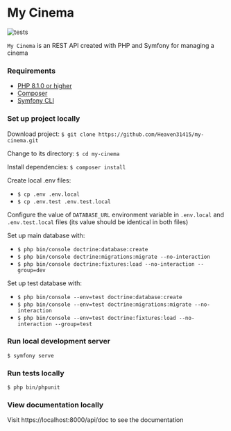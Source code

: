 # My Cinema

![tests](https://github.com/Heaven31415/my-cinema/actions/workflows/tests.yml/badge.svg)

`My Cinema` is an REST API created with PHP and Symfony for managing a cinema

### Requirements

- [PHP 8.1.0 or higher](https://www.php.net/)
- [Composer](https://getcomposer.org/)
- [Symfony CLI](https://symfony.com/download)

### Set up project locally

Download project: `$ git clone https://github.com/Heaven31415/my-cinema.git`

Change to its directory: `$ cd my-cinema`

Install dependencies: `$ composer install`

Create local .env files:

- `$ cp .env .env.local`
- `$ cp .env.test .env.test.local`

Configure the value of `DATABASE_URL` environment variable in `.env.local` and `.env.test.local`
files (its value should be identical in both files)

Set up main database with:

- `$ php bin/console doctrine:database:create`
- `$ php bin/console doctrine:migrations:migrate --no-interaction`
- `$ php bin/console doctrine:fixtures:load --no-interaction --group=dev`

Set up test database with:

- `$ php bin/console --env=test doctrine:database:create`
- `$ php bin/console --env=test doctrine:migrations:migrate --no-interaction`
- `$ php bin/console --env=test doctrine:fixtures:load --no-interaction --group=test`

### Run local development server

`$ symfony serve`

### Run tests locally

`$ php bin/phpunit`

### View documentation locally

Visit https://localhost:8000/api/doc to see the documentation